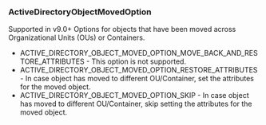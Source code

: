 ### ActiveDirectoryObjectMovedOption
Supported in v9.0+
  Options for objects that have been moved across Organizational Units (OUs) or Containers.

- ACTIVE_DIRECTORY_OBJECT_MOVED_OPTION_MOVE_BACK_AND_RESTORE_ATTRIBUTES - This option is not supported.
- ACTIVE_DIRECTORY_OBJECT_MOVED_OPTION_RESTORE_ATTRIBUTES - In case object has moved to different OU/Container, set the attributes for the moved object.
- ACTIVE_DIRECTORY_OBJECT_MOVED_OPTION_SKIP - In case object has moved to different OU/Container, skip setting the attributes for the moved object.

